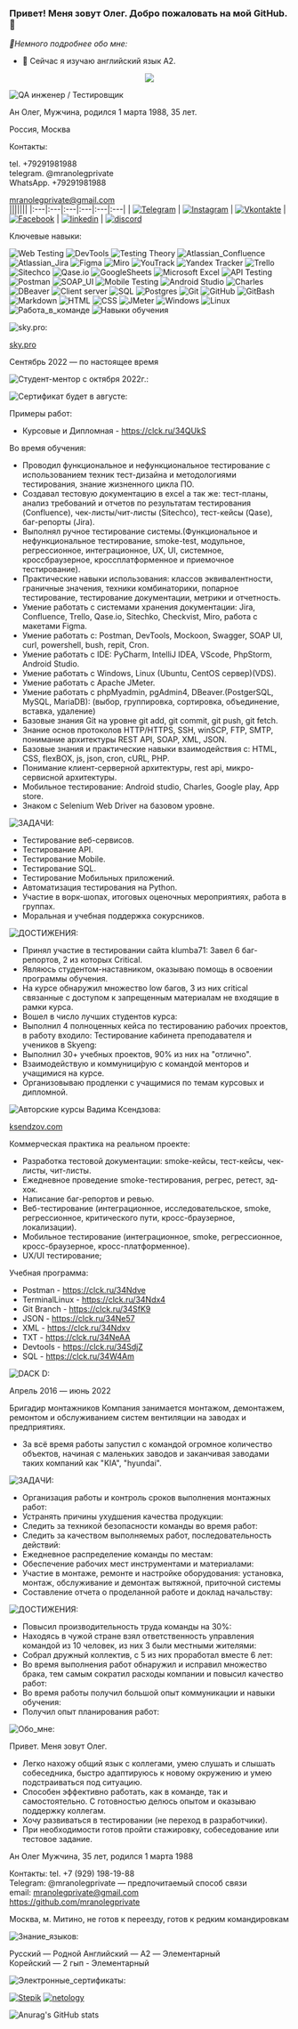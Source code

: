 ### Привет! Меня зовут Олег. Добро пожаловать на мой GitHub.👋 ###

*🤗Немного подробнее обо мне:*
+ 🌱 Сейчас я изучаю английский язык A2.


<div align="center">
<img src = "https://github.com/mranolegprivate/anoleg_rezume/blob/main/assets/rezume.jpg?raw=true"/>
</div>

![QA инженер / Тестировщик](https://img.shields.io/badge/-QA_инженер_/_Тестировщик-090909?style=for-the-badge&logoColor=47C5FB)

Ан Олег,
Мужчина,
родился 1 марта 1988, 35 лет.

Россия, Москва

Контакты:

tel. +79291981988  
telegram. @mranolegprivate  
WhatsApp. +79291981988  

mranolegprivate@gmail.com  
|||||||
|:---|:---|:---|:---|:---|:---|
| [![Telegram](https://img.shields.io/badge/-Telegram-090909?style=for-the-badge&logo=telegram&logoColor=27A0D9)](https://t.me/mranolegprivate) | [![Instagram](https://img.shields.io/badge/-Instagram-090909?style=for-the-badge&logo=instagram&logoColor=B4068E)](https://instagram.com/mranolegprivate) | [![Vkontakte](https://img.shields.io/badge/-Vkontakte-090909?style=for-the-badge&logo=Vk&logoColor=4F7DB3)](https://vk.com/mranolegprivate) | [![Facebook](https://img.shields.io/badge/-Facebook-090909?style=for-the-badge&logo=Facebook&logoColor=1195F5)](https://facebook.com/mranolegprivate) | [![linkedin](https://img.shields.io/badge/-linkedin-090909?style=for-the-badge&logo=linkedin&logoColor=1195F5)](https://linkedin.com/in/an-oleg/) | [![discord](https://img.shields.io/badge/-discord-090909?style=for-the-badge&logo=discord&logoColor=27A0D9)](https://discord.com/users/mranolegprivate#4437) 

Ключевые навыки:

![Web Testing](https://img.shields.io/badge/Web%20Testing-3867a2?style=for-the-badge&logo=Web&logoColor=white)
![DevTools](https://img.shields.io/badge/DEVTOOLS-fcc525?style=for-the-badge&logo=DEVTOOLS&logoColor=white)
![Testing Theory](https://img.shields.io/badge/Testing%20Theory-674ea7?style=for-the-badge&logo=Testing-Theory&logoColor=white)
![Atlassian_Confluence](https://img.shields.io/badge/-atlassian-FF6C37?style=for-the-badge&logo=atlassian&logoColor=white)
![Atlassian_Jira](https://img.shields.io/badge/-Jira-095fda?style=for-the-badge&logo=Jira&logoColor=white)
![Figma](https://img.shields.io/badge/figma-e53e31.svg?style=for-the-badge&logo=figma&logoColor=white)
![Miro](https://img.shields.io/badge/MIRO-ffba00?style=for-the-badge&logo=MIRO&logoColor=white)
![YouTrack](https://img.shields.io/badge/YouTrack-ff318c?style=for-the-badge&logo=YouTrack&logoColor=white)
![Yandex Tracker](https://img.shields.io/badge/Yandex%20Tracker-5ca5f8?style=for-the-badge&logo=YandexTracker&logoColor=white)
![Trello](https://img.shields.io/badge/Trello-095fda.svg?style=for-the-badge&logo=Trello&logoColor=white)
![Sitechco](https://img.shields.io/badge/-sitechco-FF6C37?style=for-the-badge&logo=sitechco&logoColor=white)
![Qase.io](https://img.shields.io/badge/-Qase.io-%23000000?style=for-the-badge&logoColor=47C5FB)
![GoogleSheets](https://img.shields.io/badge/Google%20Sheets-188038?style=for-the-badge&logo=Google-Sheets&logoColor=white)
![Microsoft Excel](https://img.shields.io/badge/-Microsoft%20Excel-188038?style=for-the-badge&logo=Microsoft%20Excel&logoColor=white)
![API Testing](https://img.shields.io/badge/API%20Testing-%23000000?style=for-the-badge&logo=API&logoColor=white)
![Postman](https://img.shields.io/badge/Postman-FF6C37?style=for-the-badge&logo=postman&logoColor=white)
![SOAP_UI](https://img.shields.io/badge/-SOAP-5ca5f8?style=for-the-badge&logo=SOAP&logoColor=47C5FB)
![Mobile Testing](https://img.shields.io/badge/Mobile%20Testing-a1ab26?style=for-the-badge&logo=Mobile&logoColor=white)
![Android Studio](https://img.shields.io/badge/Android%20Studio-3ae180.svg?style=for-the-badge&logo=android-studio&logoColor=white)
![Charles](https://img.shields.io/badge/CHARLES-d3dade?style=for-the-badge&logo=CHARLES&logoColor=white)
![DBeaver](https://img.shields.io/badge/-DBeaver-fcc525?style=for-the-badge&logo=DBeaver&logoColor=47C5FB)
![Client server](https://img.shields.io/badge/Client%20Server-a25aff?style=for-the-badge&logo=Client-Server&logoColor=white)
![SQL](https://img.shields.io/badge/-SQL-ed1c24?style=for-the-badge&logo=SQL&logoColor=47C5FB)
![Postgres](https://img.shields.io/badge/PostgreSQL-%23316192.svg?style=for-the-badge&logo=postgresql&logoColor=white)
![Git](https://img.shields.io/badge/git-80b3ff.svg?style=for-the-badge&logo=git&logoColor=white)
![GitHub](https://img.shields.io/badge/github-%23121011.svg?style=for-the-badge&logo=github&logoColor=white)
![GitBash](https://img.shields.io/badge/-Git%20Bash-674ea7?style=for-the-badge&logo=Git%20Bash&logoColor=white)
![Markdown](https://img.shields.io/badge/markdown-%23000000.svg?style=for-the-badge&logo=markdown&logoColor=white)
![HTML](https://img.shields.io/badge/-HTML-fcc525?style=for-the-badge&logo=HTML&logoColor=47C5FB)
![CSS](https://img.shields.io/badge/-CSS-%23316192?style=for-the-badge&logo=CSS&logoColor=47C5FB)
![JMeter](https://img.shields.io/badge/-JMeter-095fda?style=for-the-badge&logo=JMeter&logoColor=white)
![Windows](https://img.shields.io/badge/-windows-fcc525?style=for-the-badge&logo=windows&logoColor=white)
![Linux](https://img.shields.io/badge/-Linux-3ae180?style=for-the-badge&logo=Linux&logoColor=white)
![Работа_в_команде](https://img.shields.io/badge/-Работа_в_команде-fcc525?style=for-the-badge&logoColor=47C5FB)
![Навыки обучения](https://img.shields.io/badge/-Навыки_обучения-3ae180?style=for-the-badge&logoColor=47C5FB)

![sky.pro:](https://img.shields.io/badge/-Skyeng/Skypro_крупнейший_онлайн—университет:-000080?style=for-the-badge&Color=000080)  

<a href="https://sky.pro/" target="_blank">sky.pro</a>

Сентябрь 2022 — по настоящее время

![Студент-ментор с октября 2022г.:](https://img.shields.io/badge/Студент-ментор_с_октября_2022г:-090909?style=for-the-badge&Color=1195F5 "Студент наставник")

![Сертификат будет в августе:](https://img.shields.io/badge/-Сертификат_будет_в_августе-ed1c24?style=for-the-badge&logo=cert&logoColor=47C5FB "Сертификат будет в августе")


Примеры работ:

- Курсовые и Дипломная - https://clck.ru/34QUkS

Во время обучения:
- Проводил функциональное и нефункциональное тестирование с использованием техник тест-дизайна и методологиями тестирования, знание жизненного цикла ПО.
- Создавал тестовую документацию в excel а так же: тест-планы, анализ требований и отчетов по результатам тестирования (Confluence), чек-листы/чит-листы (Sitechco), тест-кейсы (Qase), баг-репорты (Jira).
- Выполнял ручное тестирование системы.(Функциональное и нефункциональное тестирование, smoke-test, модульное, регрессионное, интеграционное, UX, UI, системное, кроссбраузерное, кроссплатформенное и приемочное тестирование).
- Практические навыки использования: классов эквивалентности, граничные значения, техники комбинаторики, попарное тестирование, тестирование документации, метрики и отчетность.
- Умение работать с системами хранения документации: Jira, Confluence, Trello, Qase.io, Sitechko, Checkvist, Miro, работа с макетами Figma.
- Умение работать с: Postman, DevTools, Mockoon, Swagger, SOAP UI, curl, powershell, bush, repit, Cron.
- Умение работать с IDE: PyCharm, IntelliJ IDEA, VScode, PhpStorm, Android Studio.
- Умение работать с Windows, Linux (Ubuntu, CentOS сервер)(VDS).
- Умение работать с Apache JMeter.
- Умение работать с phpMyadmin, pgAdmin4, DBeaver.(PostgerSQL, MySQL, MariaDB): (выбор, группировка, сортировка, объединение, вставка, удаление)
- Базовые знания Git на уровне git add, git commit, git push, git fetch.
- Знание основ протоколов HTTP/HTTPS, SSH, winSCP, FTP, SMTP, понимание архитектуры REST API, SOAP, XML, JSON.
- Базовые знания и практические навыки взаимодействия c: HTML, CSS, flexBOX, js, json, cron, cURL, PHP.
- Понимание клиент-серверной архитектуры, rest api, микро-сервисной архитектуры.
- Мобильное тестирование: Android studio, Charles, Google play, App store.
- Знаком с Selenium Web Driver на базовом уровне.
  
![ЗАДАЧИ:](https://img.shields.io/badge/-ЗАДАЧИ:-090909?style=for-the-badge&Color=1195F5)
- Тестирование веб-сервисов.
- Тестирование API.
- Тестирование Mobile.
- Тестирование SQL.
- Тестирование Мобильных приложений.
- Автоматизация тестирования на Python.
- Участие в ворк-шопах, итоговых оценочных мероприятиях, работа в группах.
- Моральная и учебная поддержка сокурсников.

![ДОСТИЖЕНИЯ:](https://img.shields.io/badge/-ДОСТИЖЕНИЯ:-090909?style=for-the-badge&Color=1195F5)
- Принял участие в тестировании сайта klumba71: Завел 6 баг-репортов, 2 из которых Critical.
- Являюсь студентом-наставником, оказываю помощь в освоении программы обучения.
- На курсе обнаружил множество low багов, 3 из них critical связанные с доступом к запрещенным материалам не входящие в рамки курса.
- Вошел в число лучших студентов курса:
- Выполнил 4 полноценных кейса по тестированию рабочих проектов, в работу входило: Тестирование кабинета преподавателя и учеников в Skyeng:
- Выполнил 30+ учебных проектов, 90% из них на "отлично".
- Взаимодействую и коммуници́рую с командой менторов и учащимися на курсе.
- Организовываю продленки с учащимися по темам курсовых и дипломной.

![Авторские курсы Вадима Ксендзова:](https://img.shields.io/badge/Авторские_курсы_Вадима_Ксендзова:-000080?style=for-the-badge&Color=1195F5)  

<a href="https://ksendzov.com/" target="_blank">ksendzov.com</a>

Коммерческая практика на реальном проекте:
- Разработка тестовой документации: smoke-кейсы, тест-кейсы, чек-листы, чит-листы.
- Ежедневное проведение smoke-тестирования, регрес, ретест, эд-хок.
- Написание баг-репортов и ревью.
- Веб-тестирование (интеграционное, исследовательское, smoke, регрессионное, критического пути, кросс-браузерное, локализации).
- Мобильное тестирование (интеграционное, smoke, регрессионное, кросс-браузерное, кросс-платформенное).
- UX/UI тестирование;

Учебная программа:

- Postman - https://clck.ru/34Ndve
- TerminalLinux - https://clck.ru/34Ndx4
- Git Branch - https://clck.ru/34SfK9
- JSON - https://clck.ru/34Ne57
- XML - https://clck.ru/34Ndxv
- TXT - https://clck.ru/34NeAA
- Devtools - https://clck.ru/34SdjZ
- SQL - https://clck.ru/34W4Am

![DACK D:](https://img.shields.io/badge/-DACK_D,_Южная_Корея:-000080?style=for-the-badge&Color=000080)

Апрель 2016 — июнь 2022

Бригадир монтажников
Компания занимается монтажом, демонтажем, ремонтом и обслуживанием систем вентиляции на заводах и предприятиях.
- За всё время работы запустил с командой огромное количество объектов, начиная с маленьких заводов и заканчивая заводами таких компаний как "KIA", "hyundai".

![ЗАДАЧИ:](https://img.shields.io/badge/-ЗАДАЧИ:-090909?style=for-the-badge&Color=1195F5)
- Организация работы и контроль сроков выполнения монтажных работ:
- Устранять причины ухудшения качества продукции:
- Следить за техникой безопасности команды во время работ:
- Следить за качеством выполняемых работ, последовательность действий:
- Ежедневное распределение команды по местам:
- Обеспечение рабочих мест инструментами и материалами:
- Участие в монтаже, ремонте и настройке оборудования: установка, монтаж, обслуживание и демонтаж вытяжной, приточной системы
- Составление отчета о проделанной работе и доклад начальству:

![ДОСТИЖЕНИЯ:](https://img.shields.io/badge/-ДОСТИЖЕНИЯ:-090909?style=for-the-badge&Color=1195F5)

- Повысил производительность труда команды на 30%:
- Находясь в чужой стране взял ответственность управления командой из 10 человек, из них 3 были местными жителями:
- Собрал дружный коллектив, с 5 из них проработал вместе 6 лет:
- Во время выполнения работ обнаружил и исправил множество брака, тем самым сократил расходы компании и повысил качество работ:
- Во время работы получил большой опыт коммуникации и навыки обучения:
- Получил опыт планирования работ:


![Обо_мне:](https://img.shields.io/badge/-Обо_мне:-000080?style=for-the-badge&Color=000080)

Привет. Меня зовут Олег.
- Легко нахожу общий язык с коллегами, умею слушать и слышать собеседника, быстро адаптируюсь к новому окружению и умею подстраиваться под ситуацию.
- Способен эффективно работать, как в команде, так и самостоятельно. С готовностью делюсь опытом и оказываю поддержку коллегам.
- Хочу развиваться в тестировании (не переход в разработчики).
- При необходимости готов пройти стажировку, собеседование или тестовое задание.

Ан Олег
Мужчина, 35 лет, родился 1 марта 1988

Контакты: 
tel. +7 (929) 198-19-88  
Telegram: @mranolegprivate — предпочитаемый способ связи  
email: mranolegprivate@gmail.com   
https://github.com/mranolegprivate  

Москва, м. Митино, не готов к переезду, готов к редким командировкам


![Знание_языков:](https://img.shields.io/badge/-Знание_языков:-090909?style=for-the-badge&Color=1195F5)

Русский — Родной
Английский — A2 — Элементарный  
Корейский — 2 гып - Элементарный  

![Электронные_сертификаты:](https://img.shields.io/badge/-Электронные_сертификаты:-000080?style=for-the-badge&Color=000080)  

[![Stepik](https://img.shields.io/badge/-Stepik-090909?style=for-the-badge&logo=stepik&logoColor=4F7DB3)](https://stepik.org/users/524779521/certificates)
[![netology](https://img.shields.io/badge/-netology-090909?style=for-the-badge&logo=netology&logoColor=4F7DB3)](https://netology.ru/sharing/b6507cbb53e268fcf74f740f0bbebfc6?utm_source=social&utm_campaign=achievements)

![Anurag's GitHub stats](https://github-readme-stats.vercel.app/api?username=mranolegprivate&show_icons=true&theme=transparent)



